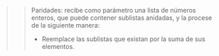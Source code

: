 >> Paridades: recibe como parámetro una lista de números enteros, que puede contener sublistas  anidadas, y la procese de la siguiente manera:
>> - Reemplace las sublistas que existan por la suma de sus elementos. 
